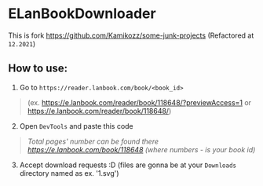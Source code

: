 # ELanBookDownloader
This is fork https://github.com/Kamikozz/some-junk-projects
(Refactored at `12.2021`)

## How to use:
1. Go to `https://reader.lanbook.com/book/<book_id>`
> (ex. https://e.lanbook.com/reader/book/118648/?previewAccess=1 or https://e.lanbook.com/reader/book/118648/)
2. Open `DevTools` and paste this code
> *Total pages' number can be found there https://e.lanbook.com/book/118648 (where numbers - is your book id)*
3. Accept download requests :D (files are gonna be at your `Downloads` directory named as ex. '1.svg')
